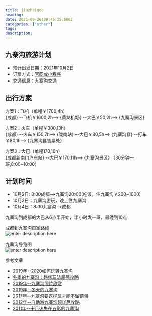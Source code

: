 ```yaml
---
title: jiuzhaigou
heading: 
date: 2021-09-26T08:46:25.600Z
categories: ["other"]
tags: 
description: 
---
```


## 九寨沟旅游计划
- 预计出发日期：2021年10月2日
- 订票方式：[官网或小程序](http://www.abatour.com/)
- 交通信息：[九寨沟交通](http://www.abatour.com/travel/xianjzg/jzg/jingqu_0005.htmlvvvv)

## 出行方案
方案1：飞机（单程￥1700,4h）  
{成都} --飞机￥1600,2h--> {黄龙机场} --大巴￥50,2h--> {九寨沟景区}

方案2：火车（单程￥300,13h）   
{成都} --火车￥150,7h--> {陇南站} --大巴￥80,5h--> {九寨沟县} --打车￥80,1h--> {九寨沟县售票处}

方案3：大巴（单程170,10h）  
{成都新南门汽车站} --大巴￥170,11h--> {九寨沟景区} （30分钟一班,8:00~10:00）

## 计划时间
- 10月2日: 8:00成都-->九寨沟20:00(吃饭，住九寨沟￥200~1000)
- 10月3日：九寨沟游玩，晚上住九寨沟
- 10月4日：8:00九寨沟-->成都



九寨沟到成都的大巴从6点半开始，半小时发一班，最晚到10点

成都到九寨沟自家路线   
![enter description here](https://gitee.com/smile365/blogimg/raw/master/sxy91/1632656105421.png)

九寨沟导览图  
![enter description here](https://gitee.com/smile365/blogimg/raw/master/sxy91/1632656105426.png)


参考文章
- [2019年--2020如何玩转九寨沟](2020如何玩转九寨沟，看这篇攻略就足够了)
- [冬季的九寨沟：路线玩法超强攻略](https://www.mafengwo.cn/gonglve/ziyouxing/311796.html)
- [2019年--九寨沟照片欣赏](https://www.mafengwo.cn/gonglve/ziyouxing/320180.html)
- [2019年--冬天的九寨沟](https://www.mafengwo.cn/gonglve/ziyouxing/317948.html)
- [2017年--九寨沟要这样玩才能不留遗憾](https://www.mafengwo.cn/gonglve/ziyouxing/2855.html)
- [2012年--自助游九寨沟超详尽攻略](http://www.mafengwo.cn/i/935765.html)
- [2011年--十月迷失在五彩的九寨沟](https://www.mafengwo.cn/i/759584.html)
